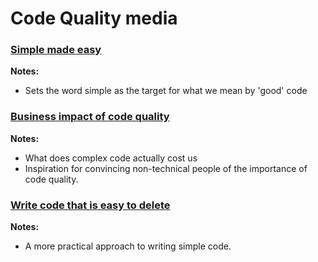 # Code Quality media

### [Simple made easy](https://www.youtube.com/watch?v=SxdOUGdseq4)

**Notes:**

- Sets the word simple as the target for what we mean by 'good' code

### [Business impact of code quality](https://www.youtube.com/watch?v=X2RdwmPqBvQ)

**Notes:**

- What does complex code actually cost us
- Inspiration for convincing non-technical people of the importance of code quality.

### [Write code that is easy to delete](https://programmingisterrible.com/post/139222674273/write-code-that-is-easy-to-delete-not-easy-to)

**Notes:**

- A more practical approach to writing simple code.

